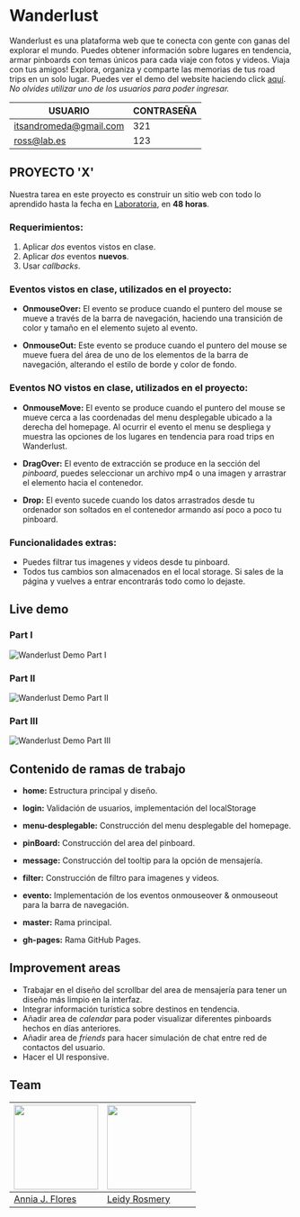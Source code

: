 # Wanderlust

Wanderlust es una plataforma web que te conecta con gente con ganas del explorar el mundo. Puedes obtener información sobre lugares en tendencia, armar pinboards con temas únicos para cada viaje con fotos y videos. Viaja con tus amigos! Explora, organiza y comparte las memorias de tus road trips en un solo lugar. Puedes ver el demo del website haciendo click [aquí](https://itsandromeda.github.io/Wanderlust/). *No olvides utilizar uno de los usuarios para poder ingresar.*

|USUARIO| CONTRASEÑA
|---|---|
itsandromeda@gmail.com | 321
ross@lab.es | 123
 
## PROYECTO 'X'
Nuestra tarea en este proyecto es construir un sitio web con todo lo aprendido hasta la fecha en [Laboratoria](http://www.laboratoria.la/), en **48 horas**.

### Requerimientos:

1. Aplicar *dos* eventos vistos en clase.
2. Aplicar *dos* eventos **nuevos**.
3. Usar *callbacks*.

### Eventos vistos en clase, utilizados en el proyecto:
- **OnmouseOver:** El evento se produce cuando el puntero del mouse se mueve a través de la barra de navegación, haciendo una transición de color y tamaño en el elemento sujeto al evento.

- **OnmouseOut:** Este evento  se produce cuando el puntero del mouse se mueve fuera del área de uno de los elementos de la barra de navegación, alterando el estilo de borde y color de fondo.

### Eventos NO vistos en clase, utilizados en el proyecto:
- **OnmouseMove:** El evento se produce cuando el puntero del mouse se mueve cerca a las coordenadas del menu desplegable ubicado a la derecha del homepage. Al ocurrir el evento el menu se despliega y muestra las opciones de los lugares en tendencia para road trips en Wanderlust.

- **DragOver:** El evento de extracción se produce en la sección del *pinboard*, puedes seleccionar un archivo mp4 o una imagen y arrastrar el elemento hacia el contenedor.

- **Drop:** El evento sucede cuando los datos arrastrados desde tu ordenador son soltados en el contenedor armando así poco a poco tu pinboard.

### Funcionalidades extras: 

- Puedes filtrar tus imagenes y videos desde tu pinboard.
- Todos tus cambios son almacenados en el local storage. Si sales de la página y vuelves a entrar encontrarás todo como lo dejaste.

## Live demo
### Part I
![Wanderlust Demo Part I](https://s-media-cache-ak0.pinimg.com/originals/ef/88/c2/ef88c2dd5db9f9e6bb5bdb23d06f09a1.gif)
### Part II
![Wanderlust Demo Part II](https://s-media-cache-ak0.pinimg.com/originals/70/7a/d7/707ad7e39cdf7f0d86374038a1e94b65.gif)
### Part III
![Wanderlust Demo Part III](https://s-media-cache-ak0.pinimg.com/originals/f9/87/0c/f9870c4836be8384cbf3b6ee1d095702.gif)

## Contenido de ramas de trabajo
- **home:** Estructura principal y diseño.
- **login:** Validación de usuarios, implementación del localStorage
- **menu-desplegable:** Construcción del menu desplegable del homepage.
- **pinBoard:** Construcción del area del pinboard.
- **message:** Construcción del tooltip para la opción de mensajería.
- **filter:** Construcción de filtro para imagenes y videos.
- **evento:** Implementación de los eventos onmouseover & onmouseout para la barra de navegación.

- **master:** Rama principal.
- **gh-pages:** Rama GitHub Pages.

## Improvement areas
- Trabajar en el diseño del scrollbar del area de mensajería para tener un diseño más limpio en la interfaz.
- Integrar información turística sobre destinos en tendencia.
- Añadir area de *calendar* para poder visualizar diferentes pinboards hechos en días anteriores.
- Añadir area de *friends* para hacer simulación de chat entre red de contactos del usuario.
- Hacer el UI responsive.

## Team

<a href="https://github.com/itsandromeda"><img src="https://s-media-cache-ak0.pinimg.com/564x/fb/13/a5/fb13a5993e465a069ec453e56e560797.jpg" height="150"></a> | <a href="https://github.com/LeidyRosmery"><img src="https://avatars2.githubusercontent.com/u/25905807?v=3&s=400" height="150"></a> 
|---|---
[Annia J. Flores](https://github.com/itsandromeda) | [Leidy Rosmery](https://github.com/LeidyRosmery) |

